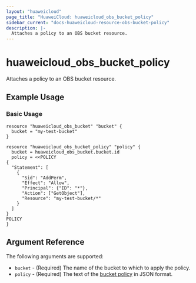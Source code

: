 ```yaml
---
layout: "huaweicloud"
page_title: "HuaweiCloud: huaweicloud_obs_bucket_policy"
sidebar_current: "docs-huaweicloud-resource-obs-bucket-policy"
description: |-
  Attaches a policy to an OBS bucket resource.
---
```


# huaweicloud\_obs\_bucket\_policy

Attaches a policy to an OBS bucket resource.

## Example Usage

### Basic Usage

```hcl
resource "huaweicloud_obs_bucket" "bucket" {
  bucket = "my-test-bucket"
}

resource "huaweicloud_obs_bucket_policy" "policy" {
  bucket = huaweicloud_obs_bucket.bucket.id
  policy = <<POLICY
{
  "Statement": [
    {
      "Sid": "AddPerm",
      "Effect": "Allow",
      "Principal": {"ID": "*"},
      "Action": ["GetObject"],
      "Resource": "my-test-bucket/*"
    } 
  ]
}
POLICY
}
```

## Argument Reference

The following arguments are supported:

* `bucket` - (Required) The name of the bucket to which to apply the policy.
* `policy` - (Required) The text of the [bucket policy](https://support.huaweicloud.com/intl/en-us/devg-obs/obs_06_0048.html) in JSON format.
